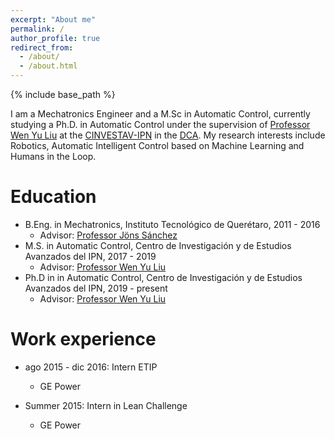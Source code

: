 ```yaml
---
excerpt: "About me"
permalink: /
author_profile: true
redirect_from:
  - /about/
  - /about.html
---
```


{% include base_path %}

I am a Mechatronics Engineer and a M.Sc in Automatic Control, currently studying a Ph.D. in Automatic Control under the supervision of [Professor Wen Yu Liu](https://www.ctrl.cinvestav.mx/%7Eyuw/) at the [CINVESTAV-IPN](https://www.cinvestav.mx/) in the [DCA](https://www.ctrl.cinvestav.mx/). My research interests include Robotics, Automatic Intelligent Control based on Machine Learning and Humans in the Loop. 

Education
======
* B.Eng. in Mechatronics, Instituto Tecnológico de Querétaro, 2011 - 2016
  - Advisor: [Professor Jöns Sánchez](https://mx.linkedin.com/in/dr-j%C3%B6ns-s%C3%A1nchez-893430bb)
* M.S. in Automatic Control, Centro de Investigación y de Estudios Avanzados del IPN, 2017 - 2019
  - Advisor: [Professor Wen Yu Liu](https://www.ctrl.cinvestav.mx/%7Eyuw/)
* Ph.D in in Automatic Control, Centro de Investigación y de Estudios Avanzados del IPN, 2019 - present
  - Advisor: [Professor Wen Yu Liu](https://www.ctrl.cinvestav.mx/%7Eyuw/)

Work experience
======
* ago 2015 - dic 2016: Intern ETIP
  - GE Power

* Summer 2015: Intern in Lean Challenge
  - GE Power
  
